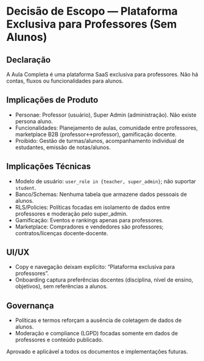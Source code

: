 # Decisão de Escopo — Plataforma Exclusiva para Professores (Sem Alunos)

## Declaração
A Aula Completa é uma plataforma SaaS exclusiva para professores. Não há contas, fluxos ou funcionalidades para alunos.

## Implicações de Produto
- Personae: Professor (usuário), Super Admin (administração). Não existe persona aluno.
- Funcionalidades: Planejamento de aulas, comunidade entre professores, marketplace B2B (professor↔professor), gamificação docente.
- Proibido: Gestão de turmas/alunos, acompanhamento individual de estudantes, emissão de notas/alunos.

## Implicações Técnicas
- Modelo de usuário: `user_role in {teacher, super_admin}`; não suportar `student`.
- Banco/Schemas: Nenhuma tabela que armazene dados pessoais de alunos.
- RLS/Policies: Políticas focadas em isolamento de dados entre professores e moderação pelo super_admin.
- Gamificação: Eventos e rankings apenas para professores.
- Marketplace: Compradores e vendedores são professores; contratos/licenças docente‑docente.

## UI/UX
- Copy e navegação deixam explícito: “Plataforma exclusiva para professores”.
- Onboarding captura preferências docentes (disciplina, nível de ensino, objetivos), sem referências a alunos.

## Governança
- Políticas e termos reforçam a ausência de coletagem de dados de alunos.
- Moderação e compliance (LGPD) focadas somente em dados de professores e conteúdo publicado.

Aprovado e aplicável a todos os documentos e implementações futuras.
